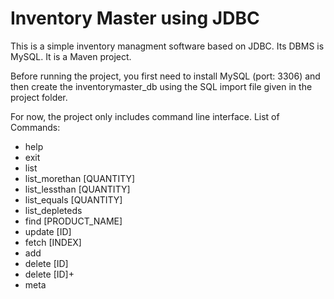 # Inventory Master using JDBC

This is a simple inventory managment software based on JDBC. Its DBMS is MySQL. 
It is a Maven project. 

Before running the project, you first need to install MySQL (port: 3306) and then create the inventorymaster_db using the SQL import file given in the project folder.

For now, the project only includes  command line interface.
List of Commands:

<ul>
  <li>help</li>
  <li>exit </li>
  <li>list</li>
  <li>list_morethan [QUANTITY] </li>
  <li>list_lessthan [QUANTITY]</li>
  <li>list_equals [QUANTITY]</li>
  <li>list_depleteds </li>
  <li>find [PRODUCT_NAME] </li>
  <li>update [ID] </li>
  <li>fetch [INDEX] </li>
  <li>add</li>
  <li>delete [ID] </li>
  <li>delete [ID]+ </li>
  <li>meta</li>
</ul>
